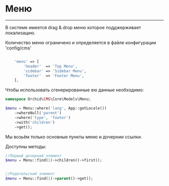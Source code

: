 
# Меню
----------

В системе имеется drag & drop меню которое подджерживает локализацию.

Количество меню ограничено и определяется в файле конфигурации 'config/cms'
```php

    'menu' => [
        'header'  => 'Top Menu',
        'sidebar' => 'Sidebar Menu',
        'footer'  => 'Footer Menu',
    ],
```


Чтобы использовать сгенерированные ею данные необходимо:

```php
namespace Orchid\CMS\Core\Models\Menu;

$menu = Menu::where('lang', App::getLocale())
    ->whereNull('parent')
    ->where('type', 'footer')
    ->with('children')
    ->get();
```

Мы возьём только основные пункты меню и дочернии ссылки.

Доступны методы:

```php
//Первый дочерний элемент
$menu = Menu::find(1)->children()->first();


//Родительский элемент
$menu = Menu::find(1)->parent()->get();
```
